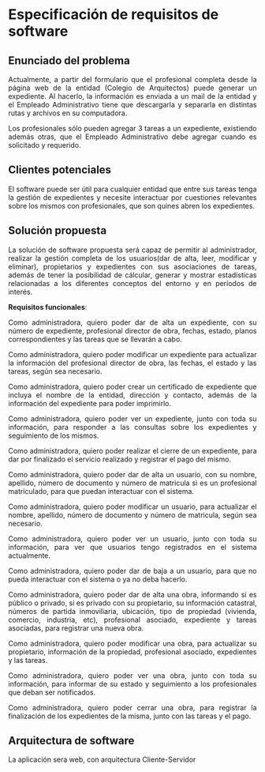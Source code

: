 # Especificación de requisitos de software

## Enunciado del problema
<!-- Escriban algunas oraciones que describan el problema que están tratando de resolver, es decir, justifiquen por qué se necesita este software.
-->
<div  style ="text-align: justify">
    <p>Actualmente, a partir del formulario que el profesional completa desde la página web de la entidad (Colegio de Arquitectos) puede generar un expediente. Al hacerlo, la información es enviada a un mail de la entidad y el Empleado Administrativo tiene que descargarla y separarla en distintas rutas y  archivos en su computadora.</p>
    <p>Los profesionales sólo pueden agregar 3 tareas a un expediente, existiendo además otras, que el Empleado Administrativo debe agregar cuando es solicitado y requerido.</p>
</div>

## Clientes potenciales
<!--
¿Quiénes están afectados por este problema y se beneficiarían de la solución propuesta? _(es decir, los usuarios potenciales del software que están por construir)_.
-->
<div  style ="text-align: justify">
    <p>El software puede ser útil para cualquier entidad que entre sus tareas tenga la gestión de expedientes y necesite interactuar por cuestiones relevantes sobre los mismos con profesionales, que son quines abren los expedientes.</p>
</div>

## Solución propuesta
<!--
Escriban algunas oraciones que describan cómo la solución de software resolverá el problema descrito anteriormente.
-->
<div  style ="text-align: justify">
    <p>La solución de software propuesta será capaz de permitir al administrador, realizar la gestión completa de los usuarios(dar de alta, leer, modificar y eliminar), propietarios y expedientes con sus asociaciones de tareas, además de tener la posibilidad de cálcular, generar y mostrar estadísticas relacionadas a los diferentes conceptos del entorno y en períodos de interés.</p>
</div>

**Requisitos funcionales**: 
<!--enumeren los requisitos _(funcionales)_ que debe tener el software para resolver el problema mencionado anteriormente. Es útil tratar de agrupar los requisitos en los que son esenciales _(debe estar)_ y los que no son esenciales _(sería bueno que estén)_.
-->
<div  style ="text-align: justify">
    <p>Como administradora, quiero poder dar de alta un expediente, con su número de expediente, profesional director de obra, fechas, estado, planos correspondientes y las tareas que se llevarán a cabo.</p>
    <p>Como administradora, quiero poder modificar un expediente para actualizar la información del profesional director de obra, las fechas, el estado y las tareas, según sea necesario.</p>
    <p>Como administradora, quiero poder crear un certificado de expediente que incluya el nombre de la entidad, dirección y contacto, además de la información del expediente para poder imprimirlo.</p>
    <p>Como administradora, quiero poder ver un expediente, junto con toda su información, para responder a las consultas sobre los expedientes y seguimiento de los mismos.</p>
    <p>Como administradora, quiero poder realizar el cierre de un expediente, para dar por finalizado el servicio realizado y registrar el pago del mismo.</p>
    <p>Como administradora, quiero poder dar de alta un usuario, con su nombre, apellido, número de documento y número de matricula si es un profesional matriculado, para que puedan interactuar con el sistema.</p>
    <p>Como administradora, quiero poder modificar un usuario, para actualizar el nombre, apellido, número de documento y número de matricula, según sea necesario.</p>
    <p>Como administradora, quiero poder ver un usuario, junto con toda su información, para ver que usuarios tengo registrados en el sistema actualmente.</p>
    <p>Como administradora, quiero poder dar de baja a un usuario, para que no pueda interactuar con el sistema o ya no deba hacerlo.</p>
    <p>Como administradora, quiero poder dar de alta una obra, informando si es público o privado, si es privado con su propietario, su información catastral, números de partida inmoviliaria, ubicación, tipo de propiedad (vivienda, comercio, industria, etc), profesional asociado, expediente y tareas asociadas, para registrar una nueva obra.</p>
    <p>Como administradora, quiero poder modificar una obra, para actualizar su propietario, información de la propiedad, profesional asociado, expedientes y las tareas.</p>
    <p>Como administradora, quiero poder ver una obra, junto con toda su información, para informar de su estado y seguimiento a los profesionales que deban ser notificados.</p>
    <p>Como administradora, quiero poder cerrar una obra, para registrar la finalización de los expedientes de la misma, junto con las tareas y el pago.</p>
</div>

## Arquitectura de software
<!--
¿Será esta una aplicación web / de escritorio / móvil _(todas o algún otro tipo)_? ¿Se ajustaría a la arquitectura de software Cliente-Servidor?
-->
<div style ="text-align: justify">
    <p>La aplicación sera web, con arquitectura Cliente-Servidor</p>
</div>